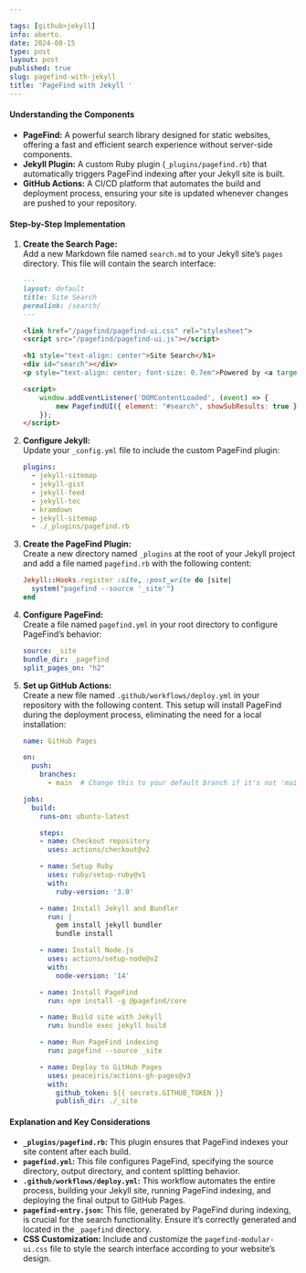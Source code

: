 ```yaml
---

tags: [github>jekyll]
info: aberto.
date: 2024-08-15
type: post
layout: post
published: true
slug: pagefind-with-jekyll
title: 'PageFind with Jekyll '
---
```


#### **Understanding the Components**

- **PageFind:** A powerful search library designed for static websites, offering a fast and efficient search experience without server-side components.
- **Jekyll Plugin:** A custom Ruby plugin (`_plugins/pagefind.rb`) that automatically triggers PageFind indexing after your Jekyll site is built.
- **GitHub Actions:** A CI/CD platform that automates the build and deployment process, ensuring your site is updated whenever changes are pushed to your repository.

#### **Step-by-Step Implementation**

1. **Create the Search Page:**  
   Add a new Markdown file named `search.md` to your Jekyll site’s `pages` directory. This file will contain the search interface:
   
   ```markdown
   ---
   layout: default
   title: Site Search
   permalink: /search/
   ---
   
   <link href="/pagefind/pagefind-ui.css" rel="stylesheet">
   <script src="/pagefind/pagefind-ui.js"></script>
   
   <h1 style="text-align: center">Site Search</h1>
   <div id="search"></div>
   <p style="text-align: center; font-size: 0.7em">Powered by <a target="_blank" href="https://pagefind.app/">PageFind</a></p>
   
   <script>
       window.addEventListener('DOMContentLoaded', (event) => {
           new PagefindUI({ element: "#search", showSubResults: true });
       });
   </script>
   ```

2. **Configure Jekyll:**  
   Update your `_config.yml` file to include the custom PageFind plugin:

   ```yaml
   plugins:
     - jekyll-sitemap
     - jekyll-gist
     - jekyll-feed
     - jekyll-toc
     - kramdown
     - jekyll-sitemap
     - ./_plugins/pagefind.rb
   ```

3. **Create the PageFind Plugin:**  
   Create a new directory named `_plugins` at the root of your Jekyll project and add a file named `pagefind.rb` with the following content:

   ```ruby
   Jekyll::Hooks.register :site, :post_write do |site|
     system("pagefind --source '_site'")
   end
   ```

4. **Configure PageFind:**  
   Create a file named `pagefind.yml` in your root directory to configure PageFind’s behavior:

   ```yaml
   source: _site
   bundle_dir: _pagefind
   split_pages_on: "h2"
   ```

5. **Set up GitHub Actions:**  
   Create a new file named `.github/workflows/deploy.yml` in your repository with the following content. This setup will install PageFind during the deployment process, eliminating the need for a local installation:

   ```yaml
   name: GitHub Pages

   on:
     push:
       branches:
         - main  # Change this to your default branch if it's not 'main'

   jobs:
     build:
       runs-on: ubuntu-latest

       steps:
       - name: Checkout repository
         uses: actions/checkout@v2

       - name: Setup Ruby
         uses: ruby/setup-ruby@v1
         with:
           ruby-version: '3.0'

       - name: Install Jekyll and Bundler
         run: |
           gem install jekyll bundler
           bundle install

       - name: Install Node.js
         uses: actions/setup-node@v2
         with:
           node-version: '14'

       - name: Install PageFind
         run: npm install -g @pagefind/core

       - name: Build site with Jekyll
         run: bundle exec jekyll build

       - name: Run PageFind indexing
         run: pagefind --source _site

       - name: Deploy to GitHub Pages
         uses: peaceiris/actions-gh-pages@v3
         with:
           github_token: ${{ secrets.GITHUB_TOKEN }}
           publish_dir: ./_site
   ```

#### **Explanation and Key Considerations**

- **`_plugins/pagefind.rb`:** This plugin ensures that PageFind indexes your site content after each build.
- **`pagefind.yml`:** This file configures PageFind, specifying the source directory, output directory, and content splitting behavior.
- **`.github/workflows/deploy.yml`:** This workflow automates the entire process, building your Jekyll site, running PageFind indexing, and deploying the final output to GitHub Pages.
- **`pagefind-entry.json`:** This file, generated by PageFind during indexing, is crucial for the search functionality. Ensure it’s correctly generated and located in the `_pagefind` directory.
- **CSS Customization:** Include and customize the `pagefind-modular-ui.css` file to style the search interface according to your website’s design.
